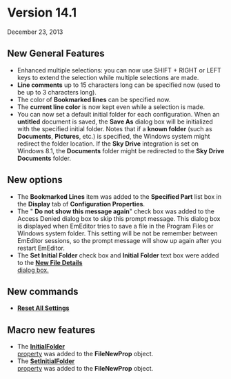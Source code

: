 # Version 14.1

December 23, 2013

## New General Features

- Enhanced multiple selections: you can now use SHIFT + RIGHT or LEFT
keys to extend the selection while multiple selections are made.
- **Line comments** up to 15 characters long can be specified now (used to be
up to 3 characters long).
- The color of **Bookmarked lines** can be specified now.
- The **current line color** is now kept even while a selection is made.
- You can now set a default initial folder for each configuration. When
an **untitled** document is saved, the **Save As** dialog box will be initialized with
the specified initial folder. Notes that if a **known folder** (such as
**Documents**, **Pictures**, etc.) is specified, the Windows system might redirect
the folder location. If the **Sky Drive** integration is set on Windows 8.1, the
**Documents** folder might be redirected to the **Sky Drive Documents** folder.

## New options

- The **Bookmarked Lines** item was added to the **Specified Part** list box in the **Display** tab of
**Configuration Properties**.
- The " **Do not show this message again**" check box was
added to the Access Denied dialog box to skip this prompt message. This
dialog box is displayed when EmEditor tries to save a file in the Program
Files or Windows system folder. This setting will be not be remember between
EmEditor sessions, so the prompt message will show up again after you
restart EmEditor.
- The **Set Initial Folder** check box and **Initial**
**Folder** text box were added to the
[**New File Details** \
dialog box.](../dlg/properties/file/new_details/index)

## New commands

- **[Reset All Settings](../cmd/tools/reset_all_settings)**

## Macro new features

- The [**InitialFolder** \
property](../macro/file_new_prop/initial_folder) was added to the **FileNewProp** object.
- The [**SetInitialFolder** \
property](../macro/file_new_prop/set_initial_folder) was added to the **FileNewProp** object.